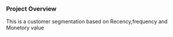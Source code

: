 ### Project Overview

 This is a customer segmentation based on Recency,frequency and Monetory value



